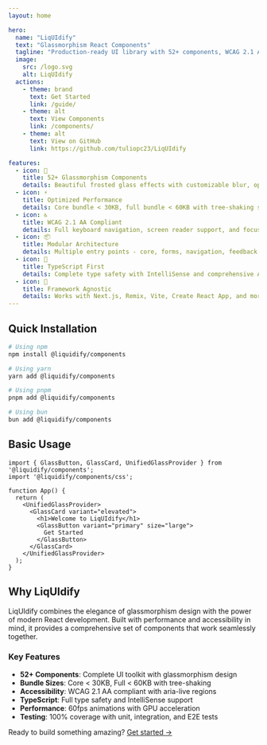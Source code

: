 ```yaml
---
layout: home

hero:
  name: "LiqUIdify"
  text: "Glassmorphism React Components"
  tagline: "Production-ready UI library with 52+ components, WCAG 2.1 AA compliant, and tree-shakeable architecture"
  image:
    src: /logo.svg
    alt: LiqUIdify
  actions:
    - theme: brand
      text: Get Started
      link: /guide/
    - theme: alt
      text: View Components
      link: /components/
    - theme: alt
      text: View on GitHub
      link: https://github.com/tuliopc23/LiqUIdify

features:
  - icon: 🎨
    title: 52+ Glassmorphism Components
    details: Beautiful frosted glass effects with customizable blur, opacity, and saturation
  - icon: ⚡
    title: Optimized Performance
    details: Core bundle < 30KB, full bundle < 60KB with tree-shaking support
  - icon: ♿
    title: WCAG 2.1 AA Compliant
    details: Full keyboard navigation, screen reader support, and focus management
  - icon: 📦
    title: Modular Architecture
    details: Multiple entry points - core, forms, navigation, feedback bundles
  - icon: 🔧
    title: TypeScript First
    details: Complete type safety with IntelliSense and comprehensive API docs
  - icon: 🎯
    title: Framework Agnostic
    details: Works with Next.js, Remix, Vite, Create React App, and more
---
```


## Quick Installation

```bash
# Using npm
npm install @liquidify/components

# Using yarn
yarn add @liquidify/components

# Using pnpm
pnpm add @liquidify/components

# Using bun
bun add @liquidify/components
```

## Basic Usage

```tsx
import { GlassButton, GlassCard, UnifiedGlassProvider } from '@liquidify/components';
import '@liquidify/components/css';

function App() {
  return (
    <UnifiedGlassProvider>
      <GlassCard variant="elevated">
        <h1>Welcome to LiqUIdify</h1>
        <GlassButton variant="primary" size="large">
          Get Started
        </GlassButton>
      </GlassCard>
    </UnifiedGlassProvider>
  );
}
```

## Why LiqUIdify

LiqUIdify combines the elegance of glassmorphism design with the power of modern React development. Built with performance and accessibility in mind, it provides a comprehensive set of components that work seamlessly together.

### Key Features

- **52+ Components**: Complete UI toolkit with glassmorphism design
- **Bundle Sizes**: Core < 30KB, Full < 60KB with tree-shaking
- **Accessibility**: WCAG 2.1 AA compliant with aria-live regions
- **TypeScript**: Full type safety and IntelliSense support
- **Performance**: 60fps animations with GPU acceleration
- **Testing**: 100% coverage with unit, integration, and E2E tests

Ready to build something amazing? [Get started →](/guide/)
